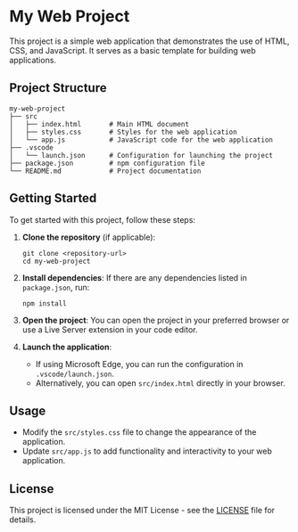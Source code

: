 # My Web Project

This project is a simple web application that demonstrates the use of HTML, CSS, and JavaScript. It serves as a basic template for building web applications.

## Project Structure

```
my-web-project
├── src
│   ├── index.html       # Main HTML document
│   ├── styles.css       # Styles for the web application
│   └── app.js           # JavaScript code for the web application
├── .vscode
│   └── launch.json      # Configuration for launching the project
├── package.json         # npm configuration file
└── README.md            # Project documentation
```

## Getting Started

To get started with this project, follow these steps:

1. **Clone the repository** (if applicable):
   ```
   git clone <repository-url>
   cd my-web-project
   ```

2. **Install dependencies**:
   If there are any dependencies listed in `package.json`, run:
   ```
   npm install
   ```

3. **Open the project**:
   You can open the project in your preferred browser or use a Live Server extension in your code editor.

4. **Launch the application**:
   - If using Microsoft Edge, you can run the configuration in `.vscode/launch.json`.
   - Alternatively, you can open `src/index.html` directly in your browser.

## Usage

- Modify the `src/styles.css` file to change the appearance of the application.
- Update `src/app.js` to add functionality and interactivity to your web application.

## License

This project is licensed under the MIT License - see the [LICENSE](LICENSE) file for details.